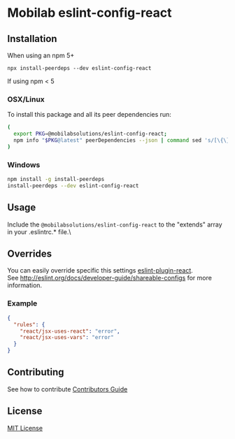 # Mobilab eslint-config-react

## Installation

When using an npm 5+

`npx install-peerdeps --dev eslint-config-react`

If using npm < 5

### OSX/Linux

To install this package and all its peer dependencies run:

```bash
(
  export PKG=@mobilabsolutions/eslint-config-react;
  npm info "$PKG@latest" peerDependencies --json | command sed 's/[\{\},]//g ; s/: /@/g' | xargs npm install --save-dev "$PKG@latest"
)
```

### Windows

```bash
npm install -g install-peerdeps
install-peerdeps --dev eslint-config-react
```

## Usage

Include the `@mobilabsolutions/eslint-config-react` to the "extends" array in your .eslintrc.\* file.\


## Overrides

You can easily override specific this settings [eslint-plugin-react](https://github.com/yannickcr/eslint-plugin-react).\
See http://eslint.org/docs/developer-guide/shareable-configs for more information.

### Example

```json
{
  "rules": {
    "react/jsx-uses-react": "error",
    "react/jsx-uses-vars": "error"
  }
}
```

## Contributing
See how to contribute [Contributors Guide](./../../CONTRIBUTING.md)

## License
[MIT License](./../../LICENSE.md)
